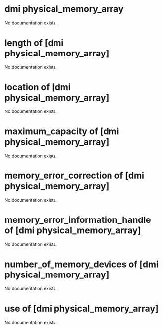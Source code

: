 # dmi physical_memory_array

No documentation exists.

# length of [dmi physical_memory_array]

No documentation exists.

# location of [dmi physical_memory_array]

No documentation exists.

# maximum_capacity of [dmi physical_memory_array]

No documentation exists.

# memory_error_correction of [dmi physical_memory_array]

No documentation exists.

# memory_error_information_handle of [dmi physical_memory_array]

No documentation exists.

# number_of_memory_devices of [dmi physical_memory_array]

No documentation exists.

# use of [dmi physical_memory_array]

No documentation exists.
